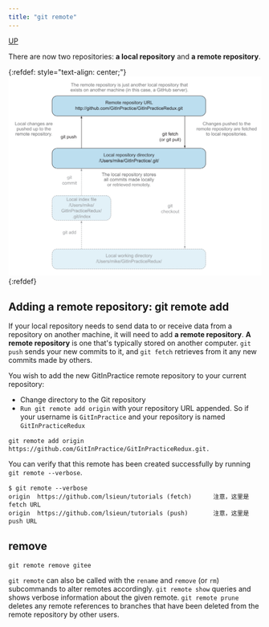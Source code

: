 ```yaml
---
title: "git remote"
---
```


[UP](/git.html)


There are now two repositories: **a local repository** and **a remote repository**.

{:refdef: style="text-align: center;"}
![Git add/commit/push/pull/checkout cycle](/assets/images/git/git-local-remote-workflow-cycle.png)
{:refdef}


## Adding a remote repository: git remote add

If your local repository needs to send data to or receive data from a repository on another machine,
it will need to add **a remote repository**.
**A remote repository** is one that's typically stored on another computer.
`git push` sends your new commits to it, and `git fetch` retrieves from it any new commits made by others.

You wish to add the new GitInPractice remote repository to your current repository:

- Change directory to the Git repository
- `Run git remote add origin` with your repository URL appended. So if your username is `GitInPractice` and your repository is named `GitInPracticeRedux`

```text
git remote add origin https://github.com/GitInPractice/GitInPracticeRedux.git.
```

You can verify that this remote has been created successfully by running `git remote --verbose`.

```text
$ git remote --verbose
origin  https://github.com/lsieun/tutorials (fetch)      注意，这里是 fetch URL
origin  https://github.com/lsieun/tutorials (push)       注意，这里是 push URL
```

## remove

```text
git remote remove gitee
```

`git remote` can also be called with the `rename` and `remove` (or `rm`) subcommands to alter remotes accordingly.
`git remote show` queries and shows verbose information about the given remote.
`git remote prune` deletes any remote references to branches that have been deleted from the remote repository by other users.
